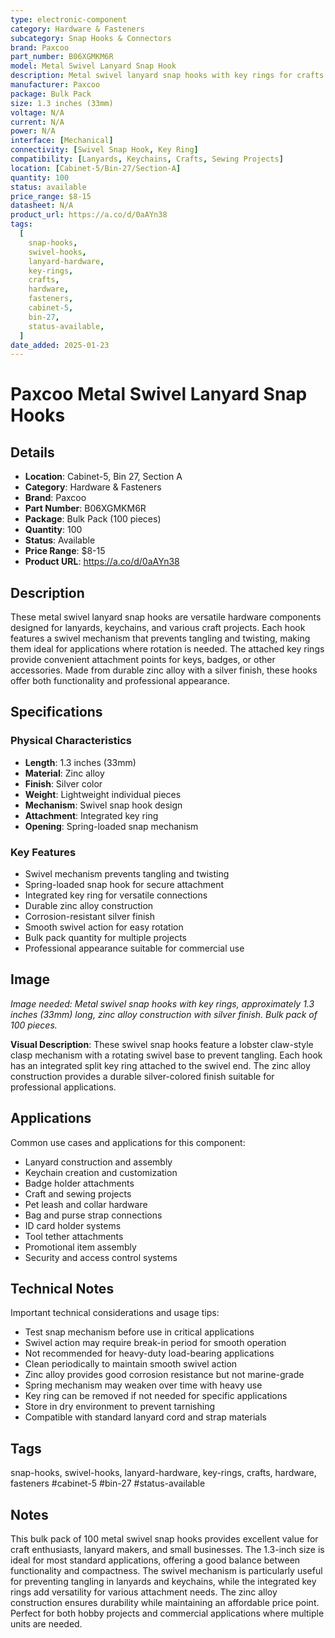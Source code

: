 ```yaml
---
type: electronic-component
category: Hardware & Fasteners
subcategory: Snap Hooks & Connectors
brand: Paxcoo
part_number: B06XGMKM6R
model: Metal Swivel Lanyard Snap Hook
description: Metal swivel lanyard snap hooks with key rings for crafts and accessories
manufacturer: Paxcoo
package: Bulk Pack
size: 1.3 inches (33mm)
voltage: N/A
current: N/A
power: N/A
interface: [Mechanical]
connectivity: [Swivel Snap Hook, Key Ring]
compatibility: [Lanyards, Keychains, Crafts, Sewing Projects]
location: [Cabinet-5/Bin-27/Section-A]
quantity: 100
status: available
price_range: $8-15
datasheet: N/A
product_url: https://a.co/d/0aAYn38
tags:
  [
    snap-hooks,
    swivel-hooks,
    lanyard-hardware,
    key-rings,
    crafts,
    hardware,
    fasteners,
    cabinet-5,
    bin-27,
    status-available,
  ]
date_added: 2025-01-23
---
```


# Paxcoo Metal Swivel Lanyard Snap Hooks

## Details

- **Location**: Cabinet-5, Bin 27, Section A
- **Category**: Hardware & Fasteners
- **Brand**: Paxcoo
- **Part Number**: B06XGMKM6R
- **Package**: Bulk Pack (100 pieces)
- **Quantity**: 100
- **Status**: Available
- **Price Range**: $8-15
- **Product URL**: https://a.co/d/0aAYn38

## Description

These metal swivel lanyard snap hooks are versatile hardware components designed for lanyards, keychains, and various craft projects. Each hook features a swivel mechanism that prevents tangling and twisting, making them ideal for applications where rotation is needed. The attached key rings provide convenient attachment points for keys, badges, or other accessories. Made from durable zinc alloy with a silver finish, these hooks offer both functionality and professional appearance.

## Specifications

### Physical Characteristics

- **Length**: 1.3 inches (33mm)
- **Material**: Zinc alloy
- **Finish**: Silver color
- **Weight**: Lightweight individual pieces
- **Mechanism**: Swivel snap hook design
- **Attachment**: Integrated key ring
- **Opening**: Spring-loaded snap mechanism

### Key Features

- Swivel mechanism prevents tangling and twisting
- Spring-loaded snap hook for secure attachment
- Integrated key ring for versatile connections
- Durable zinc alloy construction
- Corrosion-resistant silver finish
- Smooth swivel action for easy rotation
- Bulk pack quantity for multiple projects
- Professional appearance suitable for commercial use

## Image

_Image needed: Metal swivel snap hooks with key rings, approximately 1.3 inches (33mm) long, zinc alloy construction with silver finish. Bulk pack of 100 pieces._

**Visual Description**: These swivel snap hooks feature a lobster claw-style clasp mechanism with a rotating swivel base to prevent tangling. Each hook has an integrated split key ring attached to the swivel end. The zinc alloy construction provides a durable silver-colored finish suitable for professional applications.

## Applications

Common use cases and applications for this component:

- Lanyard construction and assembly
- Keychain creation and customization
- Badge holder attachments
- Craft and sewing projects
- Pet leash and collar hardware
- Bag and purse strap connections
- ID card holder systems
- Tool tether attachments
- Promotional item assembly
- Security and access control systems

## Technical Notes

Important technical considerations and usage tips:

- Test snap mechanism before use in critical applications
- Swivel action may require break-in period for smooth operation
- Not recommended for heavy-duty load-bearing applications
- Clean periodically to maintain smooth swivel action
- Zinc alloy provides good corrosion resistance but not marine-grade
- Spring mechanism may weaken over time with heavy use
- Key ring can be removed if not needed for specific applications
- Store in dry environment to prevent tarnishing
- Compatible with standard lanyard cord and strap materials

## Tags

snap-hooks, swivel-hooks, lanyard-hardware, key-rings, crafts, hardware, fasteners #cabinet-5 #bin-27 #status-available

## Notes

This bulk pack of 100 metal swivel snap hooks provides excellent value for craft enthusiasts, lanyard makers, and small businesses. The 1.3-inch size is ideal for most standard applications, offering a good balance between functionality and compactness. The swivel mechanism is particularly useful for preventing tangling in lanyards and keychains, while the integrated key rings add versatility for various attachment needs. The zinc alloy construction ensures durability while maintaining an affordable price point. Perfect for both hobby projects and commercial applications where multiple units are needed.
